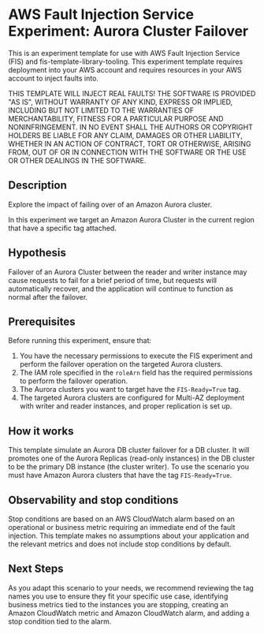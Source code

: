# AWS Fault Injection Service Experiment: Aurora Cluster Failover

This is an experiment template for use with AWS Fault Injection Service (FIS) and 
fis-template-library-tooling. This experiment template requires deployment into 
your AWS account and requires resources in your AWS account to inject faults into.

THIS TEMPLATE WILL INJECT REAL FAULTS! THE SOFTWARE IS PROVIDED "AS IS", WITHOUT WARRANTY OF ANY KIND, EXPRESS OR IMPLIED, INCLUDING BUT NOT LIMITED TO THE WARRANTIES OF MERCHANTABILITY, FITNESS FOR A PARTICULAR PURPOSE AND NONINFRINGEMENT. IN NO EVENT SHALL THE AUTHORS OR COPYRIGHT
HOLDERS BE LIABLE FOR ANY CLAIM, DAMAGES OR OTHER LIABILITY, WHETHER IN AN ACTION
OF CONTRACT, TORT OR OTHERWISE, ARISING FROM, OUT OF OR IN CONNECTION WITH THE
SOFTWARE OR THE USE OR OTHER DEALINGS IN THE SOFTWARE.

## Description

Explore the impact of failing over of an Amazon Aurora cluster. 

In this experiment we target an Amazon Aurora Cluster in the current region that have a specific tag attached. 

## Hypothesis

Failover of an Aurora Cluster between the reader and writer instance may cause requests to fail for a brief period of time, but requests will automatically recover, and the application will continue to function as normal after the failover.

## Prerequisites

Before running this experiment, ensure that:

1. You have the necessary permissions to execute the FIS experiment and perform the failover operation on the targeted Aurora clusters.
2. The IAM role specified in the `roleArn` field has the required permissions to perform the failover operation.
3. The Aurora clusters you want to target have the `FIS-Ready=True` tag.
4. The targeted Aurora clusters are configured for Multi-AZ deployment with writer and reader instances, and proper replication is set up.

## How it works

This template simulate an Aurora DB cluster failover for a DB cluster. It will promotes one of the Aurora Replicas (read-only instances) in the DB cluster to be the primary DB instance (the cluster writer). To use the scenario you must have Amazon Aurora clusters that have the tag `FIS-Ready=True`.

## Observability and stop conditions

Stop conditions are based on an AWS CloudWatch alarm based on an operational or 
business metric requiring an immediate end of the fault injection. This 
template makes no assumptions about your application and the relevant metrics 
and does not include stop conditions by default.

## Next Steps
As you adapt this scenario to your needs, we recommend reviewing the tag names you use to ensure they fit your specific use case, identifying business metrics tied to the instances you are stopping, creating an Amazon CloudWatch metric and Amazon CloudWatch alarm, and adding a stop condition tied to the alarm.